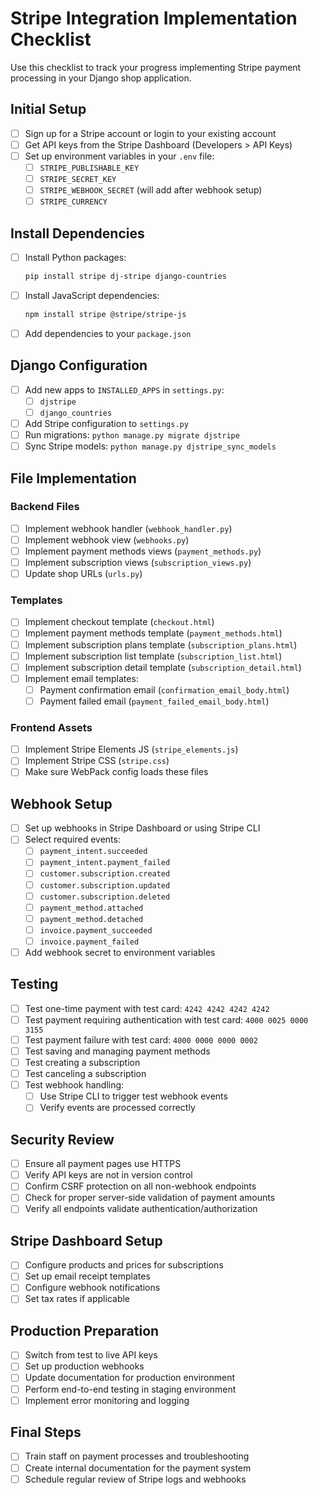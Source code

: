 # Stripe Integration Implementation Checklist

Use this checklist to track your progress implementing Stripe payment processing in your Django shop application.

## Initial Setup

- [ ] Sign up for a Stripe account or login to your existing account
- [ ] Get API keys from the Stripe Dashboard (Developers > API Keys)
- [ ] Set up environment variables in your `.env` file:
  - [ ] `STRIPE_PUBLISHABLE_KEY`
  - [ ] `STRIPE_SECRET_KEY`
  - [ ] `STRIPE_WEBHOOK_SECRET` (will add after webhook setup)
  - [ ] `STRIPE_CURRENCY`

## Install Dependencies

- [ ] Install Python packages:
  ```bash
  pip install stripe dj-stripe django-countries
  ```
- [ ] Install JavaScript dependencies:
  ```bash
  npm install stripe @stripe/stripe-js
  ```
- [ ] Add dependencies to your `package.json`

## Django Configuration

- [ ] Add new apps to `INSTALLED_APPS` in `settings.py`:
  - [ ] `djstripe`
  - [ ] `django_countries`
- [ ] Add Stripe configuration to `settings.py`
- [ ] Run migrations: `python manage.py migrate djstripe`
- [ ] Sync Stripe models: `python manage.py djstripe_sync_models`

## File Implementation

### Backend Files

- [ ] Implement webhook handler (`webhook_handler.py`)
- [ ] Implement webhook view (`webhooks.py`)
- [ ] Implement payment methods views (`payment_methods.py`)
- [ ] Implement subscription views (`subscription_views.py`)
- [ ] Update shop URLs (`urls.py`)

### Templates

- [ ] Implement checkout template (`checkout.html`)
- [ ] Implement payment methods template (`payment_methods.html`)
- [ ] Implement subscription plans template (`subscription_plans.html`)
- [ ] Implement subscription list template (`subscription_list.html`)
- [ ] Implement subscription detail template (`subscription_detail.html`)
- [ ] Implement email templates:
  - [ ] Payment confirmation email (`confirmation_email_body.html`)
  - [ ] Payment failed email (`payment_failed_email_body.html`)

### Frontend Assets

- [ ] Implement Stripe Elements JS (`stripe_elements.js`)
- [ ] Implement Stripe CSS (`stripe.css`)
- [ ] Make sure WebPack config loads these files

## Webhook Setup

- [ ] Set up webhooks in Stripe Dashboard or using Stripe CLI
- [ ] Select required events:
  - [ ] `payment_intent.succeeded`
  - [ ] `payment_intent.payment_failed`
  - [ ] `customer.subscription.created`
  - [ ] `customer.subscription.updated`
  - [ ] `customer.subscription.deleted`
  - [ ] `payment_method.attached`
  - [ ] `payment_method.detached`
  - [ ] `invoice.payment_succeeded`
  - [ ] `invoice.payment_failed`
- [ ] Add webhook secret to environment variables

## Testing

- [ ] Test one-time payment with test card: `4242 4242 4242 4242`
- [ ] Test payment requiring authentication with test card: `4000 0025 0000 3155`
- [ ] Test payment failure with test card: `4000 0000 0000 0002`
- [ ] Test saving and managing payment methods
- [ ] Test creating a subscription
- [ ] Test canceling a subscription
- [ ] Test webhook handling:
  - [ ] Use Stripe CLI to trigger test webhook events
  - [ ] Verify events are processed correctly

## Security Review

- [ ] Ensure all payment pages use HTTPS
- [ ] Verify API keys are not in version control
- [ ] Confirm CSRF protection on all non-webhook endpoints
- [ ] Check for proper server-side validation of payment amounts
- [ ] Verify all endpoints validate authentication/authorization

## Stripe Dashboard Setup

- [ ] Configure products and prices for subscriptions
- [ ] Set up email receipt templates
- [ ] Configure webhook notifications
- [ ] Set tax rates if applicable

## Production Preparation

- [ ] Switch from test to live API keys
- [ ] Set up production webhooks
- [ ] Update documentation for production environment
- [ ] Perform end-to-end testing in staging environment
- [ ] Implement error monitoring and logging

## Final Steps

- [ ] Train staff on payment processes and troubleshooting
- [ ] Create internal documentation for the payment system
- [ ] Schedule regular review of Stripe logs and webhooks
